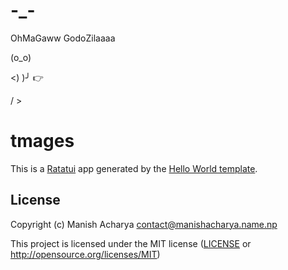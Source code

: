 # -_-

OhMaGaww GodoZilaaaa

   (o_o)  
   
   <)   )╯  👉
   
   /   >


# tmages

This is a [Ratatui] app generated by the [Hello World template].

[Ratatui]: https://ratatui.rs
[Hello World Template]: https://github.com/ratatui/templates/tree/main/hello-world

## License

Copyright (c) Manish Acharya <contact@manishacharya.name.np>

This project is licensed under the MIT license ([LICENSE] or <http://opensource.org/licenses/MIT>)

[LICENSE]: ./LICENSE
